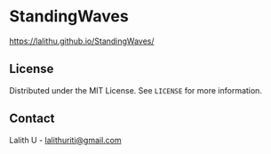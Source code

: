 <!-- StandingWaves | Lalith Uriti 2022 -->

# StandingWaves

https://lalithu.github.io/StandingWaves/

## License

Distributed under the MIT License. See `LICENSE` for more information.

## Contact

Lalith U - lalithuriti@gmail.com

